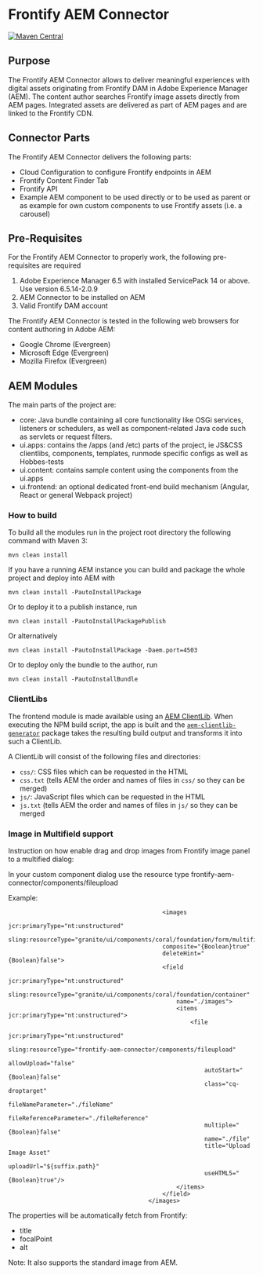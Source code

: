 # Frontify AEM Connector

[![Maven Central](https://maven-badges.herokuapp.com/maven-central/io.github.frontify/frontify-aem-connector.all/badge.svg)](https://maven-badges.herokuapp.com/maven-central/io.github.frontify/frontify-aem-connector.all)

## Purpose

The Frontify AEM Connector allows to deliver meaningful experiences with digital assets originating from Frontify DAM in Adobe Experience Manager (AEM). The content author searches Frontify image assets directly from AEM pages. Integrated assets are delivered as part of AEM pages and are linked to the Frontify CDN.

## Connector Parts

The Frontify AEM Connector delivers the following parts:

* Cloud Configuration to configure Frontify endpoints in AEM
* Frontify Content Finder Tab
* Frontify API
* Example AEM component to be used directly or to be used as parent or as example for own custom components to use Frontify assets (i.e. a carousel)

## Pre-Requisites

For the Frontify AEM Connector to properly work, the following pre-requisites are required

1. Adobe Experience Manager 6.5 with installed ServicePack 14 or above. Use version 6.5.14-2.0.9
1. AEM Connector to be installed on AEM
1. Valid Frontify DAM account

The Frontify AEM Connector is tested in the following web browsers for content authoring in Adobe AEM:

* Google Chrome (Evergreen)
* Microsoft Edge (Evergreen)
* Mozilla Firefox (Evergreen)

## AEM Modules

The main parts of the project are:

* core: Java bundle containing all core functionality like OSGi services, listeners or schedulers, as well as component-related Java code such as servlets or request filters.
* ui.apps: contains the /apps (and /etc) parts of the project, ie JS&CSS clientlibs, components, templates, runmode specific configs as well as Hobbes-tests
* ui.content: contains sample content using the components from the ui.apps
* ui.frontend: an optional dedicated front-end build mechanism (Angular, React or general Webpack project)

### How to build

To build all the modules run in the project root directory the following command with Maven 3:

    mvn clean install

If you have a running AEM instance you can build and package the whole project and deploy into AEM with

    mvn clean install -PautoInstallPackage

Or to deploy it to a publish instance, run

    mvn clean install -PautoInstallPackagePublish

Or alternatively

    mvn clean install -PautoInstallPackage -Daem.port=4503

Or to deploy only the bundle to the author, run

    mvn clean install -PautoInstallBundle

### ClientLibs

The frontend module is made available using an [AEM ClientLib](https://helpx.adobe.com/experience-manager/6-5/sites/developing/using/clientlibs.html). When executing the NPM build script, the app is built and the [`aem-clientlib-generator`](https://github.com/wcm-io-frontend/aem-clientlib-generator) package takes the resulting build output and transforms it into such a ClientLib.

A ClientLib will consist of the following files and directories:

* `css/`: CSS files which can be requested in the HTML
* `css.txt` (tells AEM the order and names of files in `css/` so they can be merged)
* `js/`: JavaScript files which can be requested in the HTML
* `js.txt` (tells AEM the order and names of files in `js/` so they can be merged

### Image in Multifield support

Instruction on how enable drag and drop images from Frontify image panel to a multified dialog:

In your custom component dialog use the resource type frontify-aem-connector/components/fileupload

Example:

                                                <images
                                                jcr:primaryType="nt:unstructured"
                                                sling:resourceType="granite/ui/components/coral/foundation/form/multifield"
                                                composite="{Boolean}true"
                                                deleteHint="{Boolean}false">
                                                <field
                                                    jcr:primaryType="nt:unstructured"
                                                    sling:resourceType="granite/ui/components/coral/foundation/container"
                                                    name="./images">
                                                    <items jcr:primaryType="nt:unstructured">
                                                        <file
                                                            jcr:primaryType="nt:unstructured"
                                                            sling:resourceType="frontify-aem-connector/components/fileupload"
                                                            allowUpload="false"
                                                            autoStart="{Boolean}false"
                                                            class="cq-droptarget"
                                                            fileNameParameter="./fileName"
                                                            fileReferenceParameter="./fileReference"
                                                            multiple="{Boolean}false"
                                                            name="./file"
                                                            title="Upload Image Asset"
                                                            uploadUrl="${suffix.path}"
                                                            useHTML5="{Boolean}true"/>
                                                    </items>
                                                </field>
                                            </images>

The properties will be automatically fetch from Frontify:
- title
- focalPoint
- alt

Note: It also supports the standard image from AEM.
